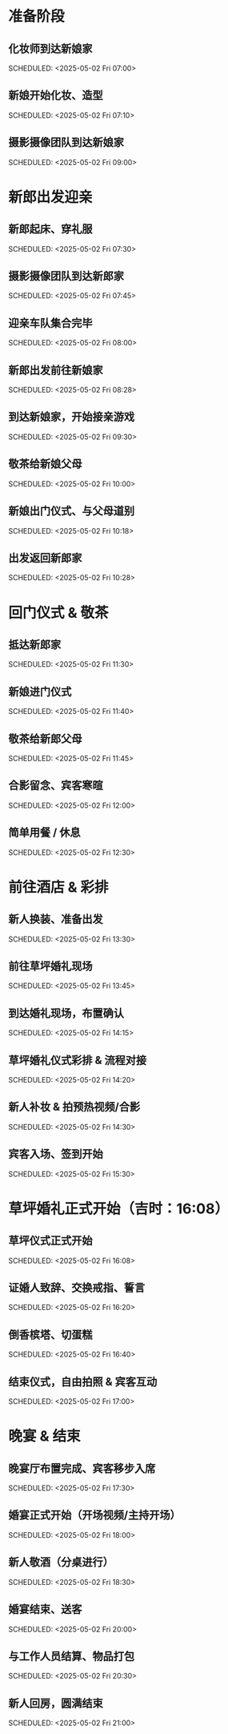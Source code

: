 
# 准备阶段


## 化妆师到达新娘家

<p><span class="timestamp-wrapper"><span class="timestamp-kwd">SCHEDULED:</span> <span class="timestamp">&lt;2025-05-02 Fri 07:00&gt;</span></span></p>


## 新娘开始化妆、造型

<p><span class="timestamp-wrapper"><span class="timestamp-kwd">SCHEDULED:</span> <span class="timestamp">&lt;2025-05-02 Fri 07:10&gt;</span></span></p>


## 摄影摄像团队到达新娘家

<p><span class="timestamp-wrapper"><span class="timestamp-kwd">SCHEDULED:</span> <span class="timestamp">&lt;2025-05-02 Fri 09:00&gt;</span></span></p>


# 新郎出发迎亲


## 新郎起床、穿礼服

<p><span class="timestamp-wrapper"><span class="timestamp-kwd">SCHEDULED:</span> <span class="timestamp">&lt;2025-05-02 Fri 07:30&gt;</span></span></p>


## 摄影摄像团队到达新郎家

<p><span class="timestamp-wrapper"><span class="timestamp-kwd">SCHEDULED:</span> <span class="timestamp">&lt;2025-05-02 Fri 07:45&gt;</span></span></p>


## 迎亲车队集合完毕

<p><span class="timestamp-wrapper"><span class="timestamp-kwd">SCHEDULED:</span> <span class="timestamp">&lt;2025-05-02 Fri 08:00&gt;</span></span></p>


## 新郎出发前往新娘家

<p><span class="timestamp-wrapper"><span class="timestamp-kwd">SCHEDULED:</span> <span class="timestamp">&lt;2025-05-02 Fri 08:28&gt;</span></span></p>


## 到达新娘家，开始接亲游戏

<p><span class="timestamp-wrapper"><span class="timestamp-kwd">SCHEDULED:</span> <span class="timestamp">&lt;2025-05-02 Fri 09:30&gt;</span></span></p>


## 敬茶给新娘父母

<p><span class="timestamp-wrapper"><span class="timestamp-kwd">SCHEDULED:</span> <span class="timestamp">&lt;2025-05-02 Fri 10:00&gt;</span></span></p>


## 新娘出门仪式、与父母道别

<p><span class="timestamp-wrapper"><span class="timestamp-kwd">SCHEDULED:</span> <span class="timestamp">&lt;2025-05-02 Fri 10:18&gt;</span></span></p>


## 出发返回新郎家

<p><span class="timestamp-wrapper"><span class="timestamp-kwd">SCHEDULED:</span> <span class="timestamp">&lt;2025-05-02 Fri 10:28&gt;</span></span></p>


# 回门仪式 & 敬茶


## 抵达新郎家

<p><span class="timestamp-wrapper"><span class="timestamp-kwd">SCHEDULED:</span> <span class="timestamp">&lt;2025-05-02 Fri 11:30&gt;</span></span></p>


## 新娘进门仪式

<p><span class="timestamp-wrapper"><span class="timestamp-kwd">SCHEDULED:</span> <span class="timestamp">&lt;2025-05-02 Fri 11:40&gt;</span></span></p>


## 敬茶给新郎父母

<p><span class="timestamp-wrapper"><span class="timestamp-kwd">SCHEDULED:</span> <span class="timestamp">&lt;2025-05-02 Fri 11:45&gt;</span></span></p>


## 合影留念、宾客寒暄

<p><span class="timestamp-wrapper"><span class="timestamp-kwd">SCHEDULED:</span> <span class="timestamp">&lt;2025-05-02 Fri 12:00&gt;</span></span></p>


## 简单用餐 / 休息

<p><span class="timestamp-wrapper"><span class="timestamp-kwd">SCHEDULED:</span> <span class="timestamp">&lt;2025-05-02 Fri 12:30&gt;</span></span></p>


# 前往酒店 & 彩排


## 新人换装、准备出发

<p><span class="timestamp-wrapper"><span class="timestamp-kwd">SCHEDULED:</span> <span class="timestamp">&lt;2025-05-02 Fri 13:30&gt;</span></span></p>


## 前往草坪婚礼现场

<p><span class="timestamp-wrapper"><span class="timestamp-kwd">SCHEDULED:</span> <span class="timestamp">&lt;2025-05-02 Fri 13:45&gt;</span></span></p>


## 到达婚礼现场，布置确认

<p><span class="timestamp-wrapper"><span class="timestamp-kwd">SCHEDULED:</span> <span class="timestamp">&lt;2025-05-02 Fri 14:15&gt;</span></span></p>


## 草坪婚礼仪式彩排 & 流程对接

<p><span class="timestamp-wrapper"><span class="timestamp-kwd">SCHEDULED:</span> <span class="timestamp">&lt;2025-05-02 Fri 14:20&gt;</span></span></p>


## 新人补妆 & 拍预热视频/合影

<p><span class="timestamp-wrapper"><span class="timestamp-kwd">SCHEDULED:</span> <span class="timestamp">&lt;2025-05-02 Fri 14:30&gt;</span></span></p>


## 宾客入场、签到开始

<p><span class="timestamp-wrapper"><span class="timestamp-kwd">SCHEDULED:</span> <span class="timestamp">&lt;2025-05-02 Fri 15:30&gt;</span></span></p>


# 草坪婚礼正式开始（吉时：16:08）


## 草坪仪式正式开始

<p><span class="timestamp-wrapper"><span class="timestamp-kwd">SCHEDULED:</span> <span class="timestamp">&lt;2025-05-02 Fri 16:08&gt;</span></span></p>


## 证婚人致辞、交换戒指、誓言

<p><span class="timestamp-wrapper"><span class="timestamp-kwd">SCHEDULED:</span> <span class="timestamp">&lt;2025-05-02 Fri 16:20&gt;</span></span></p>


## 倒香槟塔、切蛋糕

<p><span class="timestamp-wrapper"><span class="timestamp-kwd">SCHEDULED:</span> <span class="timestamp">&lt;2025-05-02 Fri 16:40&gt;</span></span></p>


## 结束仪式，自由拍照 & 宾客互动

<p><span class="timestamp-wrapper"><span class="timestamp-kwd">SCHEDULED:</span> <span class="timestamp">&lt;2025-05-02 Fri 17:00&gt;</span></span></p>


# 晚宴 & 结束


## 晚宴厅布置完成、宾客移步入席

<p><span class="timestamp-wrapper"><span class="timestamp-kwd">SCHEDULED:</span> <span class="timestamp">&lt;2025-05-02 Fri 17:30&gt;</span></span></p>


## 婚宴正式开始（开场视频/主持开场）

<p><span class="timestamp-wrapper"><span class="timestamp-kwd">SCHEDULED:</span> <span class="timestamp">&lt;2025-05-02 Fri 18:00&gt;</span></span></p>


## 新人敬酒（分桌进行）

<p><span class="timestamp-wrapper"><span class="timestamp-kwd">SCHEDULED:</span> <span class="timestamp">&lt;2025-05-02 Fri 18:30&gt;</span></span></p>


## 婚宴结束、送客

<p><span class="timestamp-wrapper"><span class="timestamp-kwd">SCHEDULED:</span> <span class="timestamp">&lt;2025-05-02 Fri 20:00&gt;</span></span></p>


## 与工作人员结算、物品打包

<p><span class="timestamp-wrapper"><span class="timestamp-kwd">SCHEDULED:</span> <span class="timestamp">&lt;2025-05-02 Fri 20:30&gt;</span></span></p>


## 新人回房，圆满结束

<p><span class="timestamp-wrapper"><span class="timestamp-kwd">SCHEDULED:</span> <span class="timestamp">&lt;2025-05-02 Fri 21:00&gt;</span></span></p>

